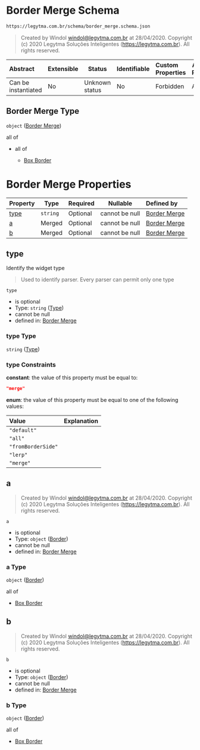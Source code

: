 # Border Merge Schema

```txt
https://legytma.com.br/schema/border_merge.schema.json
```




> Created by Windol [windol@legytma.com.br](mailto:windol@legytma.com.br) at 28/04/2020.
> Copyright (c) 2020 Legytma Soluções Inteligentes (<https://legytma.com.br>). All rights reserved.
>

| Abstract            | Extensible | Status         | Identifiable | Custom Properties | Additional Properties | Access Restrictions | Defined In                                                                            |
| :------------------ | ---------- | -------------- | ------------ | :---------------- | --------------------- | ------------------- | ------------------------------------------------------------------------------------- |
| Can be instantiated | No         | Unknown status | No           | Forbidden         | Allowed               | none                | [border_merge.schema.json](../schema/border_merge.schema.json "open original schema") |

## Border Merge Type

`object` ([Border Merge](border_merge.md))

all of

-   all of

    -   [Box Border](border-allof-box-border.md "check type definition")

# Border Merge Properties

| Property      | Type     | Required | Nullable       | Defined by                                                                                                                     |
| :------------ | -------- | -------- | -------------- | :----------------------------------------------------------------------------------------------------------------------------- |
| [type](#type) | `string` | Optional | cannot be null | [Border Merge](border_merge-properties-type.md "https&#x3A;//legytma.com.br/schema/border_merge.schema.json#/properties/type") |
| [a](#a)       | Merged   | Optional | cannot be null | [Border Merge](border_lerp-properties-border-1.md "https&#x3A;//legytma.com.br/schema/border.schema.json#/properties/a")       |
| [b](#b)       | Merged   | Optional | cannot be null | [Border Merge](border_lerp-properties-border-1.md "https&#x3A;//legytma.com.br/schema/border.schema.json#/properties/b")       |

## type

Identify the widget type


> Used to identify parser. Every parser can permit only one type
>

`type`

-   is optional
-   Type: `string` ([Type](border_merge-properties-type.md))
-   cannot be null
-   defined in: [Border Merge](border_merge-properties-type.md "https&#x3A;//legytma.com.br/schema/border_merge.schema.json#/properties/type")

### type Type

`string` ([Type](border_merge-properties-type.md))

### type Constraints

**constant**: the value of this property must be equal to:

```json
"merge"
```

**enum**: the value of this property must be equal to one of the following values:

| Value              | Explanation |
| :----------------- | ----------- |
| `"default"`        |             |
| `"all"`            |             |
| `"fromBorderSide"` |             |
| `"lerp"`           |             |
| `"merge"`          |             |

## a




> Created by Windol [windol@legytma.com.br](mailto:windol@legytma.com.br) at 28/04/2020.
> Copyright (c) 2020 Legytma Soluções Inteligentes (<https://legytma.com.br>). All rights reserved.
>

`a`

-   is optional
-   Type: `object` ([Border](border_lerp-properties-border-1.md))
-   cannot be null
-   defined in: [Border Merge](border_lerp-properties-border-1.md "https&#x3A;//legytma.com.br/schema/border.schema.json#/properties/a")

### a Type

`object` ([Border](border_lerp-properties-border-1.md))

all of

-   [Box Border](border-allof-box-border.md "check type definition")

## b




> Created by Windol [windol@legytma.com.br](mailto:windol@legytma.com.br) at 28/04/2020.
> Copyright (c) 2020 Legytma Soluções Inteligentes (<https://legytma.com.br>). All rights reserved.
>

`b`

-   is optional
-   Type: `object` ([Border](border_lerp-properties-border-1.md))
-   cannot be null
-   defined in: [Border Merge](border_lerp-properties-border-1.md "https&#x3A;//legytma.com.br/schema/border.schema.json#/properties/b")

### b Type

`object` ([Border](border_lerp-properties-border-1.md))

all of

-   [Box Border](border-allof-box-border.md "check type definition")
